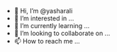 - 👋 Hi, I’m @yasharali
- 👀 I’m interested in ...
- 🌱 I’m currently learning ...
- 💞️ I’m looking to collaborate on ...
- 📫 How to reach me ...

<!---
yasharali/yasharali is a ✨ special ✨ repository because its `README.md` (this file) appears on your GitHub profile.
You can click the Preview link to take a look at your changes.
--->
